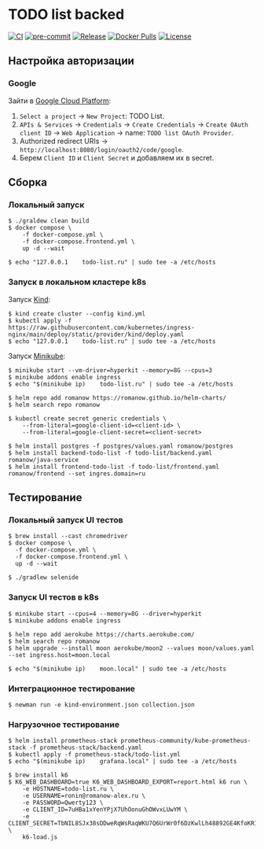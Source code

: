 # TODO list backed

[![CI](https://github.com/Romanow/backend-todo-list/actions/workflows/build.yml/badge.svg?branch=master)](https://github.com/Romanow/backend-todo-list/actions/workflows/build.yml)
[![pre-commit](https://img.shields.io/badge/pre--commit-enabled-brightgreen?logo=pre-commit)](https://github.com/pre-commit/pre-commit)
[![Release](https://img.shields.io/github/v/release/Romanow/backend-todo-list?logo=github&sort=semver)](https://github.com/Romanow/backend-todo-list/releases/latest)
[![Docker Pulls](https://img.shields.io/docker/pulls/romanowalex/backend-todo-list?logo=docker)](https://hub.docker.com/r/romanowalex/backend-todo-list)
[![License](https://img.shields.io/github/license/Romanow/backend-todo-list)](https://github.com/Romanow/backend-todo-list/blob/main/LICENSE)

## Настройка авторизации

### Google

Зайти в [Google Cloud Platform](https://console.cloud.google.com/):

1. `Select a project` -> `New Project`: TODO List.
2. `APIs & Services` -> `Credentials` -> `Create Credentials` -> `Create OAuth client ID` -> `Web Application` ->
   name: `TODO list OAuth Provider`.
3. Authorized redirect URIs -> `http://localhost:8080/login/oauth2/code/google`.
4. Берем `Client ID` и `Client Secret` и добавляем их в secret.

## Сборка

### Локальный запуск

```shell
$ ./graldew clean build
$ docker compose \
    -f docker-compose.yml \
    -f docker-compose.frontend.yml \
    up -d --wait

$ echo "127.0.0.1    todo-list.ru" | sudo tee -a /etc/hosts
```

### Запуск в локальном кластере k8s

Запуск [Kind](https://kind.sigs.k8s.io/):

```shell
$ kind create cluster --config kind.yml
$ kubectl apply -f https://raw.githubusercontent.com/kubernetes/ingress-nginx/main/deploy/static/provider/kind/deploy.yaml
$ echo "127.0.0.1    todo-list.ru" | sudo tee -a /etc/hosts

```

Запуск [Minikube](https://minikube.sigs.k8s.io/):

```shell
$ minikube start --vm-driver=hyperkit --memory=8G --cpus=3
$ minikube addons enable ingress
$ echo "$(minikube ip)    todo-list.ru" | sudo tee -a /etc/hosts

```

```shell
$ helm repo add romanow https://romanow.github.io/helm-charts/
$ helm search repo romanow

$ kubectl create secret generic credentials \
    --from-literal=google-client-id=<client-id> \
    --from-literal=google-client-secret=<client-secret>

$ helm install postgres -f postgres/values.yaml romanow/postgres
$ helm install backend-todo-list -f todo-list/backend.yaml romanow/java-service
$ helm install frontend-todo-list -f todo-list/frontend.yaml romanow/frontend --set ingres.domain=ru

```

## Тестирование

### Локальный запуск UI тестов

```shell
$ brew install --cast chromedriver
$ docker compose \
  -f docker-compose.yml \
  -f docker-compose.frontend.yml \
  up -d --wait

$ ./gradlew selenide

```

### Запуск UI тестов в k8s

```shell
$ minikube start --cpus=4 --memory=8G --driver=hyperkit
$ minikube addons enable ingress

$ helm repo add aerokube https://charts.aerokube.com/
$ helm search repo romanow
$ helm upgrade --install moon aerokube/moon2 --values moon/values.yaml --set ingress.host=moon.local

$ echo "$(minikube ip)    moon.local" | sudo tee -a /etc/hosts
```

### Интеграционное тестирование

```shell
$ newman run -e kind-environment.json collection.json

```

### Нагрузочное тестирование

```shell
$ helm install prometheus-stack prometheus-community/kube-prometheus-stack -f prometheus-stack/backend.yaml
$ kubectl apply -f prometheus-stack/todo-list.yml
$ echo "$(minikube ip)    grafana.local" | sudo tee -a /etc/hosts

$ brew install k6
$ K6_WEB_DASHBOARD=true K6_WEB_DASHBOARD_EXPORT=report.html k6 run \
    -e HOSTNAME=todo-list.ru \
    -e USERNAME=ronin@romanow-alex.ru \
    -e PASSWORD=Qwerty123 \
    -e CLIENT_ID=7uHBa1xYenYPjX7UhOonuGhOWvxLUwYM \
    -e CLIENT_SECRET=TbNIL8SJx38sDDweRqWsRaqWKU7Q6UrWr0f6DzKwlLh48892GE4KfoKR1cfIe87e \
    k6-load.js

```
